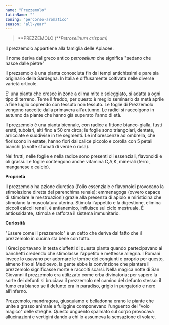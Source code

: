 ```yaml
---
name: "Prezzemolo"
latinName: ""
zoning: "percorso-aromatico"
season: "all-year"
---
```


> **PREZZEMOLO (***Petroselinum crispum)*

Il prezzemolo appartiene alla famiglia delle Apiacee.

Il nome deriva dal greco antico *petroselium* che significa "sedano che
nasce dalle pietre"

Il prezzemolo è una pianta conosciuta fin dai tempi antichissimi e pare
sia originario della Sardegna. In Italia è diffusamente coltivata nelle
diverse varietà orticole.

E' una pianta che cresce in zone a clima mite e soleggiato, si adatta a
ogni tipo di terreno. Teme il freddo, per questo è meglio seminarlo da
metà aprile a fine luglio coprendo con tessuto non tessuto. Le foglie
di Prezzemolo vengono raccolte dalla primavera all'autunno. Le radici si
raccolgono in autunno da piante che hanno già superato l'anno di
età.

Il prezzemolo è una pianta biennale, con radice a fittone bianco-gialla,
fusti eretti, tubolari, alti fino a 50 cm circa; le foglie sono
triangolari, dentate, arricciate e suddivise in tre segmenti. Le
infiorescenze ad ombrella, che fioriscono in estate, hanno fiori dal
calice piccolo e corolla con 5 petali bianchi (a volte sfumati di verde
o rosa).

Nei frutti, nelle foglie e nella radice sono presenti oli essenziali,
flavonoidi e oli grassi. Le foglie contengono anche vitamina C,A,K,
minerali (ferro, manganese e calcio).

**Proprietà**

Il prezzemolo ha azione diuretica (l'olio essenziale e flavonoidi
provocano la stimolazione diretta del parenchima renale); emmenagoga
(ovvero capace di stimolare le mestruazioni) grazie alla presenza di
apiolo e miristicina che stimolano la muscolatura uterina. Stimola
l'appetito e la digestione, elimina piccoli calcoli renali, è
antianemico, influisce sul ciclo mestruale. È antiossidante, stimola e
rafforza il sistema immunitario.

**Curiosità**

"Essere come il prezzemolo" è un detto che deriva dal fatto che il
prezzemolo in cucina sta bene con tutto.

I Greci portavano in testa ciuffetti di questa pianta quando
partecipavano ai banchetti credendo che stimolasse l'appetito e mettesse
allegria. I Romani invece lo usavano per adornare le tombe dei congiunti
e proprio per questo, almeno fino al Medioevo, la gente ebbe la
convinzione che piantare il prezzemolo significasse morte e raccolti
scarsi. Nella magica notte di San Giovanni il prezzemolo era utilizzato
come erba divinatoria; per sapere la sorte dei defunti si bruciava il
prezzemolo nel camino del defunto stesso: il fumo era bianco se il
defunto era in paradiso, grigio in purgatorio e nero all'inferno.

Prezzemolo, mandragora, giusquiamo e belladonna erano le piante che
unite a grasso animale e fuliggine componevano l'unguento del "volo
magico" delle streghe. Questo unguento spalmato sul corpo provocava
allucinazioni e vertigini dando a chi lo assumeva la sensazione di
volare.
